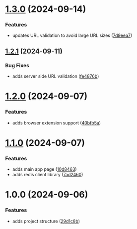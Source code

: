 # [1.3.0](https://github.com/tory1103/url-shortener/compare/v1.2.1...v1.3.0) (2024-09-14)


### Features

* updates URL validation to avoid large URL sizes ([7d9eea7](https://github.com/tory1103/url-shortener/commit/7d9eea71a5786159af5a0c147123bb8f556a2146))

## [1.2.1](https://github.com/tory1103/url-shortener/compare/v1.2.0...v1.2.1) (2024-09-11)


### Bug Fixes

* adds server side URL validation ([fe4876b](https://github.com/tory1103/url-shortener/commit/fe4876bbdfabd94cbae59506723a02434fa30445))

# [1.2.0](https://github.com/tory1103/url-shortener/compare/v1.1.0...v1.2.0) (2024-09-07)


### Features

* adds browser extension support ([40bfb5a](https://github.com/tory1103/url-shortener/commit/40bfb5ac678448a1ca8037bbd3dedf777a05ca0c))

# [1.1.0](https://github.com/tory1103/url-shortener/compare/v1.0.0...v1.1.0) (2024-09-07)


### Features

* adds main app page ([10d8463](https://github.com/tory1103/url-shortener/commit/10d84630a6f9da9a04a15f9dd2da543b89c8870e))
* adds redis client library ([7ad2460](https://github.com/tory1103/url-shortener/commit/7ad24600c8055c1ae2a259395bd832ff760816b0))

# 1.0.0 (2024-09-06)


### Features

* adds project structure ([29d1c8b](https://github.com/tory1103/url-shortener/commit/29d1c8b434946ca04725ac2ea6f600bdb49890e4))
